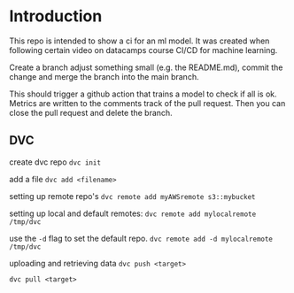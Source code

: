 # Introduction

This repo is intended to show a ci for an ml model. It was created when following certain video on datacamps course CI/CD for machine learning.

Create a branch adjust something small (e.g. the README.md), commit the change and merge the branch into the main branch. 

This should trigger a github action that trains a model to check if all is ok. Metrics are written to the comments track of the pull request. Then you can close the pull request and delete the branch.

## DVC

create dvc repo
`dvc init`

add a file 
`dvc add <filename>`

setting up remote repo's 
`dvc remote add myAWSremote s3::mybucket`

setting up local and default remotes:
`dvc remote add mylocalremote /tmp/dvc`

use the `-d` flag to set the default repo.
`dvc remote add -d mylocalremote /tmp/dvc`

uploading and retrieving data
`dvc push <target>`

`dvc pull <target>`